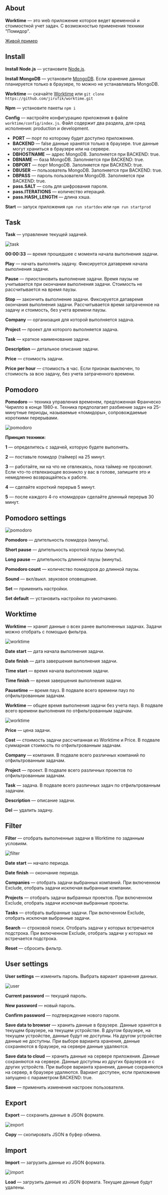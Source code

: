## About

**Worktime** — это web приложение которое ведет временной и стоимостной учет задач. С возможностью применения техники "Помидор".

[Живой пример](https://rufus.pro/worktime/)

## Install

**Install Node.js** — установите [Node.js](https://nodejs.org/en/download/).

**Install MongoDB** — установите [MongoDB](https://www.mongodb.com/download-center/community). Если хранение данных планируется только в браузере, то можно не устанавливать MongoDB.

**Worktime** — скачайте [Worktime](https://github.com/jirufik/worktime) или ```git clone https://github.com/jirufik/worktime.git```

**Npm** — установите пакеты ```npm i```

**Config** — настройте конфигурацию приложения в файле ```worktime/config/index.js```. Файл содержит два раздела, для сред исполнения: production и development.

*   **PORT** — порт по которому будет доступно приложение.
*   **BACKEND** — false данные хранятся только в браузере. true данные могут храниться в браузере или на сервере.
*   **DBHOSTNAME** — адрес MongoDB. Заполняется при BACKEND: true.
*   **DBNAME** — база MongoDB. Заполняется при BACKEND: true.
*   **DBPORT** — порт MongoDB. Заполняется при BACKEND: true.
*   **DBUSER** — пользователь MongoDB. Заполняется при BACKEND: true.
*   **DBPASS** — пароль пользователя MongoDB. Заполняется при BACKEND: true.
*   **pass.SALT** — соль для шифрования пароля.
*   **pass.ITERATIONS** — количество итераций.
*   **pass.HASH_LENGTH** — длина хэша.

**Start** — запуск приложения ```npm run startdev``` или ```npm run startprod```

## Task

**Task** — управление текущей задачей.

![task](public/img/help/task.png)

**00:00:33** — время прошедшее с момента начала выполнения задачи.

**Play** — начать выполнять задачу. Фиксируется датавремя начала выполнения задачи.

**Pause** — приостановить выполнение задачи. Время паузы не учитывается при окончании выполнения задачи. Стоимость не рассчитывается на время паузы.

**Stop** — закончить выполнение задачи. Фиксируется датавремя окончания выполнения задачи. Рассчитывается время затраченное на задачу и стоимость, без учета времени паузы.

**Company** — организация для которой выполняется задача.

**Project** — проект для которого выполняется задача.

**Task** — краткое наименование задачи.

**Description** — детальное описание задачи.

**Price** — стоимость задачи.

**Price per hour** — стоимость в час. Если признак выключен, то стоимость за всю задачу, без учета затраченного времени.

## Pomodoro

**Pomodoro** — техника управления временем, предложенная Франческо Чирилло в конце 1980-х. Техника предполагает разбиение задач на 25-минутные периоды, называемые «помидоры», сопровождаемые короткими перерывами.

![pomodoro](public/img/help/pomodoro.png)

**Принцип техники:**

**1** — определитесь с задачей, которую будете выполнять.

**2** — поставьте помидор (таймер) на 25 минут.

**3** — работайте, ни на что не отвлекаясь, пока таймер не прозвонит. Если что-то отвлекающее возникло у вас в голове, запишите это и немедленно возвращайтесь к работе.

**4** — сделайте короткий перерыв 5 минут.

**5** — после каждого 4-го «помидора» сделайте длинный перерыв 30 минут.

## Pomodoro settings

![pomodoro](public/img/help/pomodorosettings.png)

**Pomodoro** — длительность помидора (минуты).

**Short pause** — длительность короткой паузы (минуты).

**Long pause** — длительность длинной паузы (минуты).

**Pomodoro count** — количество помидоров до длинной паузы.

**Sound** — вкл/выкл. звуковое оповещение.

**Set** — применить настройки.

**Set default** — установить настройки по умолчанию.

## Worktime

**Worktime** — хранит данные о всех ранее выполненных задачах. Задачи можно отобрать с помощью фильтра.

![worktime](public/img/help/worktime1.png)

**Date start** — дата начала выполнения задачи.

**Date finish** — дата завершения выполнения задачи.

**Time start** — время начала выполнения задачи.

**Time finish** — время завершения выполнения задачи.

**Pausetime** — время пауз. В подвале всего времени пауз по отфильтрованным задачам.

**Worktime** — общее время выполнения задачи без учета пауз. В подвале всего времени выполнения по отфильтрованным задачам.

![worktime](public/img/help/worktime2.png)

**Price** — цена задачи.

**Cost** — стоимость задачи рассчитанная из Worktime и Price. В подвале суммарная стоимость по отфильтрованным задачам.

**Company** — компания. В подвале всего различных компаний по отфильтрованным задачам.

**Project** — проект. В подвале всего различных проектов по отфильтрованным задачам.

**Task** — задача. В подвале всего различных задач по отфильтрованным задачам.

**Description** — описание задачи.

**Del** — удалить задачу.

## Filter

**Filter** — отобрать выполненные задачи в Worktime по заданным условиям.

![filter](public/img/help/worktimefilter.png)

**Date start** — начало периода.

**Date finish** — окончание периода.

**Companies** — отобрать задачи выбранных компаний. При включенном Exclude, отобрать задачи исключая выбранные компании.

**Projects** — отобрать задачи выбранных проектов. При включенном Exclude, отобрать задачи исключая выбранные проекты.

**Tasks** — отобрать выбранные задачи. При включенном Exclude, отобрать исключая выбранные задачи.

**Search** — строковой поиск. Отобрать задачи у которых встречается подстрока. При включенном Exclude, отобрать задачи у которых не встречается подстрока.

**Reset** — сбросить фильтр.

## User settings

**User settings** — изменить пароль. Выбрать вариант хранения данных.

![user](public/img/help/settings.png)

**Current password** — текущий пароль.

**New password** — новый пароль.

**Confirm password** — подтверждение нового пароля.

**Save data to browser** — хранить данные в браузере. Данные хранятся в текущем браузере, на текущем устройстве. В другом браузере, на текущем устройстве, данные будут не доступны. На другом устройстве данные не доступны. При выборе варианта хранения, данные сохраняются в браузере, на сервере данные удаляются.

**Save data to cloud** — хранить данные на сервере приложения. Данные сохраняются на сервере. Данные доступны из других браузеров и с других устройств. При выборе варианта хранения, данные сохраняются на сервер, в браузере удаляются. Вариант доступен, если приложение запущено с параметром BACKEND: true.

**Save** — применить изменения настроек пользователя.

## Export

**Export** — сохранить данные в JSON формате.

![export](public/img/help/export.png)

**Copy** — скопировать JSON в буфер обмена.

## Import

**Import** — загрузить данные из JSON формата.

![import](public/img/help/import.png)

**Load** — загрузить данные из JSON формата. Текущие данные будут удалены.